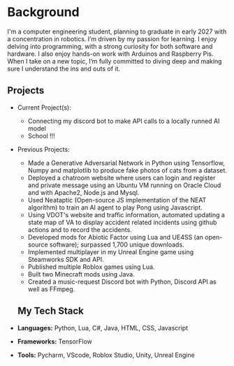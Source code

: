 

<!--
**MonMog/MonMog** is a ✨ _special_ ✨ repository because its `README.md` (this file) appears on your GitHub profile.
-->

# Background

I'm a computer engineering student, planning to graduate in early 2027 with a concentration in robotics. I’m driven by my passion for learning. I enjoy delving into programming, with a strong curiosity for both software and hardware. I also enjoy hands-on work with Arduinos and Raspberry Pis. When I take on a new topic, I’m fully committed to diving deep and making sure I understand the ins and outs of it.

## Projects
- Current Project(s):
  -  Connecting my discord bot to make API calls to a locally runned AI model
  -  School !!!

- Previous Projects:
  -   Made a Generative Adversarial Network in Python using Tensorflow, Numpy and matplotlib to produce fake photos of cats from a dataset.
  -   Deployed a chatroom website where users can login and register and private message using an Ubuntu VM running on Oracle Cloud and with Apache2, Node.js and Mysql.
  -   Used Neataptic (Open-source JS implementation of the NEAT algorithm) to train an AI agent to play Pong using Javascript.
  -   Using VDOT's website and traffic information, automated updating a state map of VA to display accident related incidents using github actions and to record the accidents.
  -   Developed mods for Abiotic Factor using Lua and UE4SS (an open-source software); surpassed 1,700 unique downloads.
  -   Implemented multiplayer in my Unreal Engine game using Steamworks SDK and API.
  -   Published multiple Roblox games using Lua.
  -   Built two Minecraft mods using Java.
  -   Created a music-request Discord bot with Python, Discord API as well as FFmpeg.


  ## My Tech Stack

- **Languages:** Python, Lua, C#, Java, HTML, CSS, Javascript
- **Frameworks:** TensorFlow
- **Tools:** Pycharm, VScode, Roblox Studio, Unity, Unreal Engine


